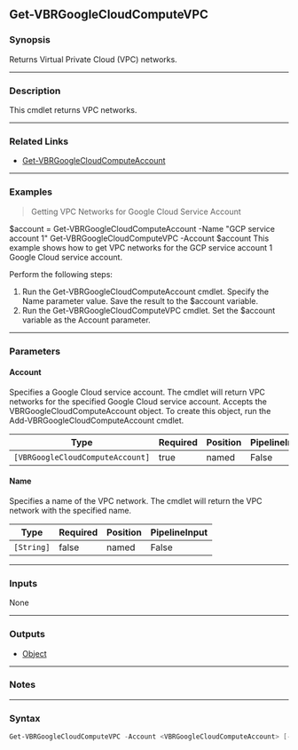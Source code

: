 Get-VBRGoogleCloudComputeVPC
----------------------------

### Synopsis
Returns Virtual Private Cloud (VPC) networks.

---

### Description

This cmdlet returns VPC networks.

---

### Related Links
* [Get-VBRGoogleCloudComputeAccount](Get-VBRGoogleCloudComputeAccount)

---

### Examples
> Getting VPC Networks for Google Cloud Service Account

$account = Get-VBRGoogleCloudComputeAccount -Name "GCP service account 1"
Get-VBRGoogleCloudComputeVPC -Account $account
This example shows how to get VPC networks for the GCP service account 1 Google Cloud service account.

Perform the following steps:

1. Run the Get-VBRGoogleCloudComputeAccount cmdlet. Specify the Name parameter value. Save the result to the $account variable.
2. Run the Get-VBRGoogleCloudComputeVPC cmdlet. Set the $account variable as the Account parameter.

---

### Parameters
#### **Account**
Specifies a Google Cloud service account.
The cmdlet will return VPC networks for the specified Google Cloud service account.
Accepts the VBRGoogleCloudComputeAccount object.
To create this object, run the Add-VBRGoogleCloudComputeAccount cmdlet.

|Type                            |Required|Position|PipelineInput|
|--------------------------------|--------|--------|-------------|
|`[VBRGoogleCloudComputeAccount]`|true    |named   |False        |

#### **Name**
Specifies a name of the VPC network.
The cmdlet will return the VPC network with the specified name.

|Type      |Required|Position|PipelineInput|
|----------|--------|--------|-------------|
|`[String]`|false   |named   |False        |

---

### Inputs
None

---

### Outputs
* [Object](https://learn.microsoft.com/en-us/dotnet/api/System.Object)

---

### Notes

---

### Syntax
```PowerShell
Get-VBRGoogleCloudComputeVPC -Account <VBRGoogleCloudComputeAccount> [-Name <String>] [<CommonParameters>]
```
